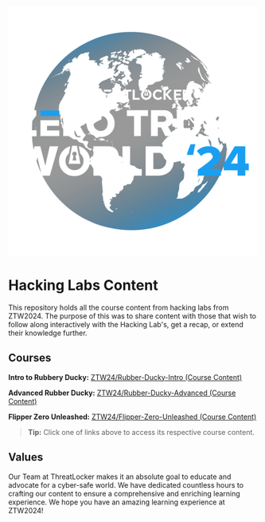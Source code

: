 ![ZTW Logo](Assets/ZTW_Logos_Full_500x500.png)

# Hacking Labs Content

This repository holds all the course content from hacking labs from ZTW2024.
The purpose of this was to share content with those that wish to follow along
interactively with the Hacking Lab's, get a recap, or extend their knowledge further.

## Courses

**Intro to Rubbery Ducky:** [ZTW24/Rubber-Ducky-Intro (Course Content)](Rubber-Ducky-Intro/README.md)

**Advanced Rubber Ducky:** [ZTW24/Rubber-Ducky-Advanced  (Course Content)](Rubber-Ducky-Advanced/README.md)

**Flipper Zero Unleashed:** [ZTW24/Flipper-Zero-Unleashed  (Course Content)](Flipper-Zero-Unleashed/README.md)

>  **Tip:** Click one of links above to access its respective course content.

## Values

Our Team at ThreatLocker makes it an absolute goal to educate and advocate for
a cyber-safe world. We have dedicated countless hours to crafting our content
to ensure a comprehensive and enriching learning experience. We hope you have an
amazing learning experience at ZTW2024!
